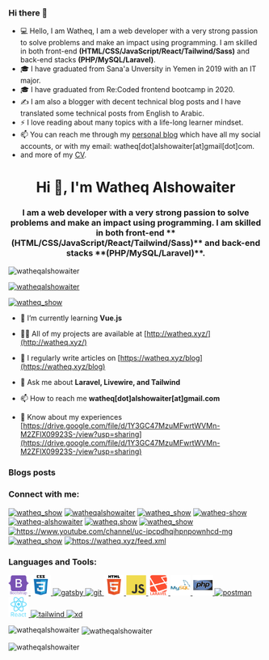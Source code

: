### Hi there 👋

- 💻 Hello, I am Watheq, I am a web developer with a very strong passion to solve problems and make an impact using programming. I am skilled in both front-end **(HTML/CSS/JavaScript/React/Tailwind/Sass)** and back-end stacks **(PHP/MySQL/Laravel)**. 
- 🎓 I have graduated from Sana'a Unversity in Yemen in 2019 with an IT major.
- 🎓 I have graduated from Re:Coded frontend bootcamp in 2020.
- ✍️ I am also a blogger with decent technical blog posts and I have translated some technical posts from English to Arabic.
- ⚡ I love reading about many topics with a life-long learner mindset.
- 📫 You can reach me through my [personal blog](http://watheq.xyz/) which have all my social accounts, or with my email: watheq[dot]alshowaiter[at]gmail[dot]com.
- and more of my [CV](https://drive.google.com/file/d/1Y3GC47MzuMFwrtWVMn-M2ZFlX09923S-/view?usp=sharing).
<!--
**WatheqAlshowaiter/WatheqAlshowaiter** is a ✨ _special_ ✨ repository because its `README.md` (this file) appears on your GitHub profile.

Here are some ideas to get you started:

- 🔭 I’m currently working on ...
- 🌱 I’m currently learning ...
- 👯 I’m looking to collaborate on ...
- 🤔 I’m looking for help with ...
- 💬 Ask me about ...
- 📫 How to reach me: ...
- 😄 Pronouns: ...
- ⚡ Fun fact: ...
-->


<h1 align="center">Hi 👋, I'm Watheq Alshowaiter</h1>
<h3 align="center">I am a web developer with a very strong passion to solve problems and make an impact using programming. I am skilled in both front-end **(HTML/CSS/JavaScript/React/Tailwind/Sass)** and back-end stacks **(PHP/MySQL/Laravel)**.</h3>

<p align="left"> <img src="https://komarev.com/ghpvc/?username=watheqalshowaiter&label=Profile%20views&color=0e75b6&style=flat" alt="watheqalshowaiter" /> </p>

<p align="left"> <a href="https://github.com/ryo-ma/github-profile-trophy"><img src="https://github-profile-trophy.vercel.app/?username=watheqalshowaiter" alt="watheqalshowaiter" /></a> </p>

<p align="left"> <a href="https://twitter.com/watheq_show" target="blank"><img src="https://img.shields.io/twitter/follow/watheq_show?logo=twitter&style=for-the-badge" target="_blank" alt="watheq_show" /></a> </p>

- 🌱 I’m currently learning **Vue.js**

- 👨‍💻 All of my projects are available at [http://watheq.xyz/](http://watheq.xyz/)

- 📝 I regularly write articles on [https://watheq.xyz/blog](https://watheq.xyz/blog)

- 💬 Ask me about **Laravel, Livewire, and Tailwind**

- 📫 How to reach me **watheq[dot]alshowaiter[at]gmail.com**

- 📄 Know about my experiences [https://drive.google.com/file/d/1Y3GC47MzuMFwrtWVMn-M2ZFlX09923S-/view?usp=sharing](https://drive.google.com/file/d/1Y3GC47MzuMFwrtWVMn-M2ZFlX09923S-/view?usp=sharing)

### Blogs posts
<!-- BLOG-POST-LIST:START -->
<!-- BLOG-POST-LIST:END -->

<h3 align="left">Connect with me:</h3>
<p align="left">
<a href="https://codepen.io/watheq_show" target="blank"><img align="center" src="https://raw.githubusercontent.com/rahuldkjain/github-profile-readme-generator/master/src/images/icons/Social/codepen.svg" alt="watheq_show" height="30" width="40" /></a>
<a href="https://dev.to/watheqalshowaiter" target="blank"><img align="center" src="https://raw.githubusercontent.com/rahuldkjain/github-profile-readme-generator/master/src/images/icons/Social/devto.svg" alt="watheqalshowaiter" height="30" width="40" /></a>
<a href="https://twitter.com/watheq_show" target="blank"><img align="center" src="https://raw.githubusercontent.com/rahuldkjain/github-profile-readme-generator/master/src/images/icons/Social/twitter.svg" alt="watheq_show" height="30" width="40" /></a>
<a href="https://linkedin.com/in/watheq-show" target="blank"><img align="center" src="https://raw.githubusercontent.com/rahuldkjain/github-profile-readme-generator/master/src/images/icons/Social/linked-in-alt.svg" alt="watheq-show" height="30" width="40" /></a>
<a href="https://stackoverflow.com/users/watheq-alshowaiter" target="blank"><img align="center" src="https://raw.githubusercontent.com/rahuldkjain/github-profile-readme-generator/master/src/images/icons/Social/stack-overflow.svg" alt="watheq-alshowaiter" height="30" width="40" /></a>
<a href="https://fb.com/watheq.show" target="blank"><img align="center" src="https://raw.githubusercontent.com/rahuldkjain/github-profile-readme-generator/master/src/images/icons/Social/facebook.svg" alt="watheq.show" height="30" width="40" /></a>
<a href="https://instagram.com/watheq_show" target="blank"><img align="center" src="https://raw.githubusercontent.com/rahuldkjain/github-profile-readme-generator/master/src/images/icons/Social/instagram.svg" alt="watheq_show" height="30" width="40" /></a>
<a href="https://www.youtube.com/c/https://www.youtube.com/channel/uc-ipcpdhqihpnpownhcd-mg" target="blank"><img align="center" src="https://raw.githubusercontent.com/rahuldkjain/github-profile-readme-generator/master/src/images/icons/Social/youtube.svg" alt="https://www.youtube.com/channel/uc-ipcpdhqihpnpownhcd-mg" height="30" width="40" /></a>
<a href="https://www.hackerrank.com/watheq_show" target="blank"><img align="center" src="https://raw.githubusercontent.com/rahuldkjain/github-profile-readme-generator/master/src/images/icons/Social/hackerrank.svg" alt="watheq_show" height="30" width="40" /></a>
<a href="/https://watheq.xyz/feed.xml" target="blank"><img align="center" src="https://raw.githubusercontent.com/rahuldkjain/github-profile-readme-generator/master/src/images/icons/Social/rss.svg" alt="https://watheq.xyz/feed.xml" height="30" width="40" /></a>
</p>

<h3 align="left">Languages and Tools:</h3>
<p align="left"> <a href="https://getbootstrap.com" target="_blank" rel="noreferrer"> <img src="https://raw.githubusercontent.com/devicons/devicon/master/icons/bootstrap/bootstrap-plain-wordmark.svg" alt="bootstrap" width="40" height="40"/> </a> <a href="https://www.w3schools.com/css/" target="_blank" rel="noreferrer"> <img src="https://raw.githubusercontent.com/devicons/devicon/master/icons/css3/css3-original-wordmark.svg" alt="css3" width="40" height="40"/> </a> <a href="https://www.gatsbyjs.com/" target="_blank" rel="noreferrer"> <img src="https://www.vectorlogo.zone/logos/gatsbyjs/gatsbyjs-icon.svg" alt="gatsby" width="40" height="40"/> </a> <a href="https://git-scm.com/" target="_blank" rel="noreferrer"> <img src="https://www.vectorlogo.zone/logos/git-scm/git-scm-icon.svg" alt="git" width="40" height="40"/> </a> <a href="https://www.w3.org/html/" target="_blank" rel="noreferrer"> <img src="https://raw.githubusercontent.com/devicons/devicon/master/icons/html5/html5-original-wordmark.svg" alt="html5" width="40" height="40"/> </a> <a href="https://developer.mozilla.org/en-US/docs/Web/JavaScript" target="_blank" rel="noreferrer"> <img src="https://raw.githubusercontent.com/devicons/devicon/master/icons/javascript/javascript-original.svg" alt="javascript" width="40" height="40"/> </a> <a href="https://laravel.com/" target="_blank" rel="noreferrer"> <img src="https://raw.githubusercontent.com/devicons/devicon/master/icons/laravel/laravel-plain-wordmark.svg" alt="laravel" width="40" height="40"/> </a> <a href="https://www.mysql.com/" target="_blank" rel="noreferrer"> <img src="https://raw.githubusercontent.com/devicons/devicon/master/icons/mysql/mysql-original-wordmark.svg" alt="mysql" width="40" height="40"/> </a> <a href="https://www.php.net" target="_blank" rel="noreferrer"> <img src="https://raw.githubusercontent.com/devicons/devicon/master/icons/php/php-original.svg" alt="php" width="40" height="40"/> </a> <a href="https://postman.com" target="_blank" rel="noreferrer"> <img src="https://www.vectorlogo.zone/logos/getpostman/getpostman-icon.svg" alt="postman" width="40" height="40"/> </a> <a href="https://reactjs.org/" target="_blank" rel="noreferrer"> <img src="https://raw.githubusercontent.com/devicons/devicon/master/icons/react/react-original-wordmark.svg" alt="react" width="40" height="40"/> </a> <a href="https://tailwindcss.com/" target="_blank" rel="noreferrer"> <img src="https://www.vectorlogo.zone/logos/tailwindcss/tailwindcss-icon.svg" alt="tailwind" width="40" height="40"/> </a> <a href="https://www.adobe.com/products/xd.html" target="_blank" rel="noreferrer"> <img src="https://cdn.worldvectorlogo.com/logos/adobe-xd.svg" alt="xd" width="40" height="40"/> </a> </p>

<p><img align="left" src="https://github-readme-stats.vercel.app/api/top-langs?username=watheqalshowaiter&show_icons=true&locale=en&layout=compact" alt="watheqalshowaiter" /></p>

<p>&nbsp;<img align="center" src="https://github-readme-stats.vercel.app/api?username=watheqalshowaiter&show_icons=true&locale=en" alt="watheqalshowaiter" /></p>

<p><img align="center" src="https://github-readme-streak-stats.herokuapp.com/?user=watheqalshowaiter&" alt="watheqalshowaiter" /></p>
